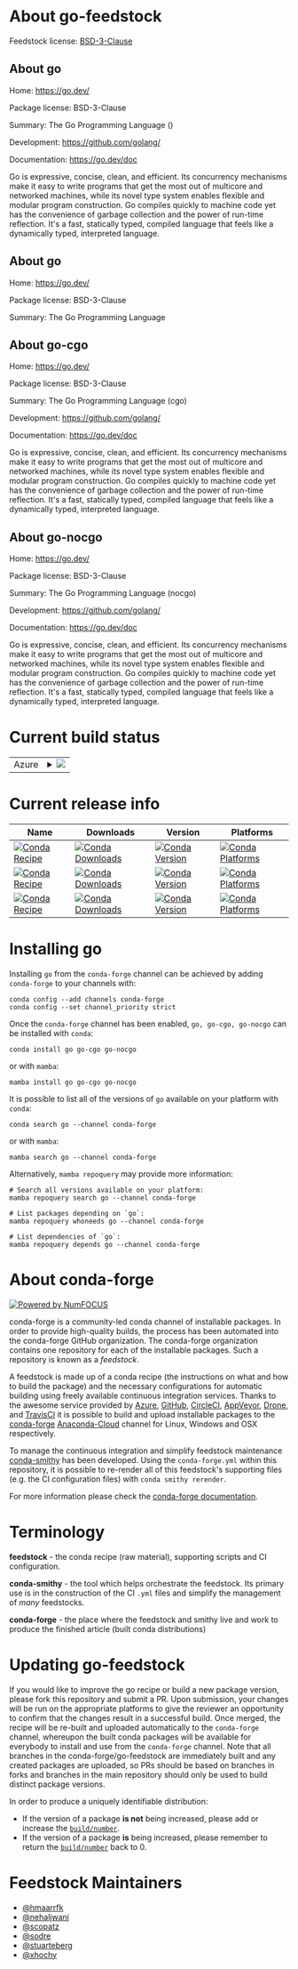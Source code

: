 About go-feedstock
==================

Feedstock license: [BSD-3-Clause](https://github.com/conda-forge/go-feedstock/blob/main/LICENSE.txt)


About go
--------

Home: https://go.dev/

Package license: BSD-3-Clause

Summary: The Go Programming Language ()

Development: https://github.com/golang/

Documentation: https://go.dev/doc

Go is expressive, concise, clean, and efficient. Its concurrency mechanisms
make it easy to write programs that get the most out of multicore and
networked machines, while its novel type system enables flexible and
modular program construction. Go compiles quickly to machine code yet has
the convenience of garbage collection and the power of run-time reflection.
It's a fast, statically typed, compiled language that feels like a
dynamically typed, interpreted language.


About go
--------

Home: https://go.dev/

Package license: BSD-3-Clause

Summary: The Go Programming Language

About go-cgo
------------

Home: https://go.dev/

Package license: BSD-3-Clause

Summary: The Go Programming Language (cgo)

Development: https://github.com/golang/

Documentation: https://go.dev/doc

Go is expressive, concise, clean, and efficient. Its concurrency mechanisms
make it easy to write programs that get the most out of multicore and
networked machines, while its novel type system enables flexible and
modular program construction. Go compiles quickly to machine code yet has
the convenience of garbage collection and the power of run-time reflection.
It's a fast, statically typed, compiled language that feels like a
dynamically typed, interpreted language.


About go-nocgo
--------------

Home: https://go.dev/

Package license: BSD-3-Clause

Summary: The Go Programming Language (nocgo)

Development: https://github.com/golang/

Documentation: https://go.dev/doc

Go is expressive, concise, clean, and efficient. Its concurrency mechanisms
make it easy to write programs that get the most out of multicore and
networked machines, while its novel type system enables flexible and
modular program construction. Go compiles quickly to machine code yet has
the convenience of garbage collection and the power of run-time reflection.
It's a fast, statically typed, compiled language that feels like a
dynamically typed, interpreted language.


Current build status
====================


<table>
    
  <tr>
    <td>Azure</td>
    <td>
      <details>
        <summary>
          <a href="https://dev.azure.com/conda-forge/feedstock-builds/_build/latest?definitionId=5217&branchName=main">
            <img src="https://dev.azure.com/conda-forge/feedstock-builds/_apis/build/status/go-feedstock?branchName=main">
          </a>
        </summary>
        <table>
          <thead><tr><th>Variant</th><th>Status</th></tr></thead>
          <tbody><tr>
              <td>linux_64_cgofalsego_variant_strnocgogo_variant_ver2.2.0</td>
              <td>
                <a href="https://dev.azure.com/conda-forge/feedstock-builds/_build/latest?definitionId=5217&branchName=main">
                  <img src="https://dev.azure.com/conda-forge/feedstock-builds/_apis/build/status/go-feedstock?branchName=main&jobName=linux&configuration=linux%20linux_64_cgofalsego_variant_strnocgogo_variant_ver2.2.0" alt="variant">
                </a>
              </td>
            </tr><tr>
              <td>linux_64_cgotruego_variant_strcgogo_variant_ver2.3.0</td>
              <td>
                <a href="https://dev.azure.com/conda-forge/feedstock-builds/_build/latest?definitionId=5217&branchName=main">
                  <img src="https://dev.azure.com/conda-forge/feedstock-builds/_apis/build/status/go-feedstock?branchName=main&jobName=linux&configuration=linux%20linux_64_cgotruego_variant_strcgogo_variant_ver2.3.0" alt="variant">
                </a>
              </td>
            </tr><tr>
              <td>linux_aarch64_cgofalsego_variant_strnocgogo_variant_ver2.2.0</td>
              <td>
                <a href="https://dev.azure.com/conda-forge/feedstock-builds/_build/latest?definitionId=5217&branchName=main">
                  <img src="https://dev.azure.com/conda-forge/feedstock-builds/_apis/build/status/go-feedstock?branchName=main&jobName=linux&configuration=linux%20linux_aarch64_cgofalsego_variant_strnocgogo_variant_ver2.2.0" alt="variant">
                </a>
              </td>
            </tr><tr>
              <td>linux_aarch64_cgotruego_variant_strcgogo_variant_ver2.3.0</td>
              <td>
                <a href="https://dev.azure.com/conda-forge/feedstock-builds/_build/latest?definitionId=5217&branchName=main">
                  <img src="https://dev.azure.com/conda-forge/feedstock-builds/_apis/build/status/go-feedstock?branchName=main&jobName=linux&configuration=linux%20linux_aarch64_cgotruego_variant_strcgogo_variant_ver2.3.0" alt="variant">
                </a>
              </td>
            </tr><tr>
              <td>linux_ppc64le_cgofalsego_variant_strnocgogo_variant_ver2.2.0</td>
              <td>
                <a href="https://dev.azure.com/conda-forge/feedstock-builds/_build/latest?definitionId=5217&branchName=main">
                  <img src="https://dev.azure.com/conda-forge/feedstock-builds/_apis/build/status/go-feedstock?branchName=main&jobName=linux&configuration=linux%20linux_ppc64le_cgofalsego_variant_strnocgogo_variant_ver2.2.0" alt="variant">
                </a>
              </td>
            </tr><tr>
              <td>linux_ppc64le_cgotruego_variant_strcgogo_variant_ver2.3.0</td>
              <td>
                <a href="https://dev.azure.com/conda-forge/feedstock-builds/_build/latest?definitionId=5217&branchName=main">
                  <img src="https://dev.azure.com/conda-forge/feedstock-builds/_apis/build/status/go-feedstock?branchName=main&jobName=linux&configuration=linux%20linux_ppc64le_cgotruego_variant_strcgogo_variant_ver2.3.0" alt="variant">
                </a>
              </td>
            </tr><tr>
              <td>osx_64_cgofalsego_variant_strnocgogo_variant_ver2.2.0</td>
              <td>
                <a href="https://dev.azure.com/conda-forge/feedstock-builds/_build/latest?definitionId=5217&branchName=main">
                  <img src="https://dev.azure.com/conda-forge/feedstock-builds/_apis/build/status/go-feedstock?branchName=main&jobName=osx&configuration=osx%20osx_64_cgofalsego_variant_strnocgogo_variant_ver2.2.0" alt="variant">
                </a>
              </td>
            </tr><tr>
              <td>osx_64_cgotruego_variant_strcgogo_variant_ver2.3.0</td>
              <td>
                <a href="https://dev.azure.com/conda-forge/feedstock-builds/_build/latest?definitionId=5217&branchName=main">
                  <img src="https://dev.azure.com/conda-forge/feedstock-builds/_apis/build/status/go-feedstock?branchName=main&jobName=osx&configuration=osx%20osx_64_cgotruego_variant_strcgogo_variant_ver2.3.0" alt="variant">
                </a>
              </td>
            </tr><tr>
              <td>osx_arm64_cgofalsego_variant_strnocgogo_variant_ver2.2.0</td>
              <td>
                <a href="https://dev.azure.com/conda-forge/feedstock-builds/_build/latest?definitionId=5217&branchName=main">
                  <img src="https://dev.azure.com/conda-forge/feedstock-builds/_apis/build/status/go-feedstock?branchName=main&jobName=osx&configuration=osx%20osx_arm64_cgofalsego_variant_strnocgogo_variant_ver2.2.0" alt="variant">
                </a>
              </td>
            </tr><tr>
              <td>osx_arm64_cgotruego_variant_strcgogo_variant_ver2.3.0</td>
              <td>
                <a href="https://dev.azure.com/conda-forge/feedstock-builds/_build/latest?definitionId=5217&branchName=main">
                  <img src="https://dev.azure.com/conda-forge/feedstock-builds/_apis/build/status/go-feedstock?branchName=main&jobName=osx&configuration=osx%20osx_arm64_cgotruego_variant_strcgogo_variant_ver2.3.0" alt="variant">
                </a>
              </td>
            </tr><tr>
              <td>win_64_cgofalsego_variant_strnocgogo_variant_ver2.2.0</td>
              <td>
                <a href="https://dev.azure.com/conda-forge/feedstock-builds/_build/latest?definitionId=5217&branchName=main">
                  <img src="https://dev.azure.com/conda-forge/feedstock-builds/_apis/build/status/go-feedstock?branchName=main&jobName=win&configuration=win%20win_64_cgofalsego_variant_strnocgogo_variant_ver2.2.0" alt="variant">
                </a>
              </td>
            </tr><tr>
              <td>win_64_cgotruego_variant_strcgogo_variant_ver2.3.0</td>
              <td>
                <a href="https://dev.azure.com/conda-forge/feedstock-builds/_build/latest?definitionId=5217&branchName=main">
                  <img src="https://dev.azure.com/conda-forge/feedstock-builds/_apis/build/status/go-feedstock?branchName=main&jobName=win&configuration=win%20win_64_cgotruego_variant_strcgogo_variant_ver2.3.0" alt="variant">
                </a>
              </td>
            </tr>
          </tbody>
        </table>
      </details>
    </td>
  </tr>
</table>

Current release info
====================

| Name | Downloads | Version | Platforms |
| --- | --- | --- | --- |
| [![Conda Recipe](https://img.shields.io/badge/recipe-go-green.svg)](https://anaconda.org/conda-forge/go) | [![Conda Downloads](https://img.shields.io/conda/dn/conda-forge/go.svg)](https://anaconda.org/conda-forge/go) | [![Conda Version](https://img.shields.io/conda/vn/conda-forge/go.svg)](https://anaconda.org/conda-forge/go) | [![Conda Platforms](https://img.shields.io/conda/pn/conda-forge/go.svg)](https://anaconda.org/conda-forge/go) |
| [![Conda Recipe](https://img.shields.io/badge/recipe-go--cgo-green.svg)](https://anaconda.org/conda-forge/go-cgo) | [![Conda Downloads](https://img.shields.io/conda/dn/conda-forge/go-cgo.svg)](https://anaconda.org/conda-forge/go-cgo) | [![Conda Version](https://img.shields.io/conda/vn/conda-forge/go-cgo.svg)](https://anaconda.org/conda-forge/go-cgo) | [![Conda Platforms](https://img.shields.io/conda/pn/conda-forge/go-cgo.svg)](https://anaconda.org/conda-forge/go-cgo) |
| [![Conda Recipe](https://img.shields.io/badge/recipe-go--nocgo-green.svg)](https://anaconda.org/conda-forge/go-nocgo) | [![Conda Downloads](https://img.shields.io/conda/dn/conda-forge/go-nocgo.svg)](https://anaconda.org/conda-forge/go-nocgo) | [![Conda Version](https://img.shields.io/conda/vn/conda-forge/go-nocgo.svg)](https://anaconda.org/conda-forge/go-nocgo) | [![Conda Platforms](https://img.shields.io/conda/pn/conda-forge/go-nocgo.svg)](https://anaconda.org/conda-forge/go-nocgo) |

Installing go
=============

Installing `go` from the `conda-forge` channel can be achieved by adding `conda-forge` to your channels with:

```
conda config --add channels conda-forge
conda config --set channel_priority strict
```

Once the `conda-forge` channel has been enabled, `go, go-cgo, go-nocgo` can be installed with `conda`:

```
conda install go go-cgo go-nocgo
```

or with `mamba`:

```
mamba install go go-cgo go-nocgo
```

It is possible to list all of the versions of `go` available on your platform with `conda`:

```
conda search go --channel conda-forge
```

or with `mamba`:

```
mamba search go --channel conda-forge
```

Alternatively, `mamba repoquery` may provide more information:

```
# Search all versions available on your platform:
mamba repoquery search go --channel conda-forge

# List packages depending on `go`:
mamba repoquery whoneeds go --channel conda-forge

# List dependencies of `go`:
mamba repoquery depends go --channel conda-forge
```


About conda-forge
=================

[![Powered by
NumFOCUS](https://img.shields.io/badge/powered%20by-NumFOCUS-orange.svg?style=flat&colorA=E1523D&colorB=007D8A)](https://numfocus.org)

conda-forge is a community-led conda channel of installable packages.
In order to provide high-quality builds, the process has been automated into the
conda-forge GitHub organization. The conda-forge organization contains one repository
for each of the installable packages. Such a repository is known as a *feedstock*.

A feedstock is made up of a conda recipe (the instructions on what and how to build
the package) and the necessary configurations for automatic building using freely
available continuous integration services. Thanks to the awesome service provided by
[Azure](https://azure.microsoft.com/en-us/services/devops/), [GitHub](https://github.com/),
[CircleCI](https://circleci.com/), [AppVeyor](https://www.appveyor.com/),
[Drone](https://cloud.drone.io/welcome), and [TravisCI](https://travis-ci.com/)
it is possible to build and upload installable packages to the
[conda-forge](https://anaconda.org/conda-forge) [Anaconda-Cloud](https://anaconda.org/)
channel for Linux, Windows and OSX respectively.

To manage the continuous integration and simplify feedstock maintenance
[conda-smithy](https://github.com/conda-forge/conda-smithy) has been developed.
Using the ``conda-forge.yml`` within this repository, it is possible to re-render all of
this feedstock's supporting files (e.g. the CI configuration files) with ``conda smithy rerender``.

For more information please check the [conda-forge documentation](https://conda-forge.org/docs/).

Terminology
===========

**feedstock** - the conda recipe (raw material), supporting scripts and CI configuration.

**conda-smithy** - the tool which helps orchestrate the feedstock.
                   Its primary use is in the construction of the CI ``.yml`` files
                   and simplify the management of *many* feedstocks.

**conda-forge** - the place where the feedstock and smithy live and work to
                  produce the finished article (built conda distributions)


Updating go-feedstock
=====================

If you would like to improve the go recipe or build a new
package version, please fork this repository and submit a PR. Upon submission,
your changes will be run on the appropriate platforms to give the reviewer an
opportunity to confirm that the changes result in a successful build. Once
merged, the recipe will be re-built and uploaded automatically to the
`conda-forge` channel, whereupon the built conda packages will be available for
everybody to install and use from the `conda-forge` channel.
Note that all branches in the conda-forge/go-feedstock are
immediately built and any created packages are uploaded, so PRs should be based
on branches in forks and branches in the main repository should only be used to
build distinct package versions.

In order to produce a uniquely identifiable distribution:
 * If the version of a package **is not** being increased, please add or increase
   the [``build/number``](https://docs.conda.io/projects/conda-build/en/latest/resources/define-metadata.html#build-number-and-string).
 * If the version of a package **is** being increased, please remember to return
   the [``build/number``](https://docs.conda.io/projects/conda-build/en/latest/resources/define-metadata.html#build-number-and-string)
   back to 0.

Feedstock Maintainers
=====================

* [@hmaarrfk](https://github.com/hmaarrfk/)
* [@nehaljwani](https://github.com/nehaljwani/)
* [@scopatz](https://github.com/scopatz/)
* [@sodre](https://github.com/sodre/)
* [@stuarteberg](https://github.com/stuarteberg/)
* [@xhochy](https://github.com/xhochy/)

